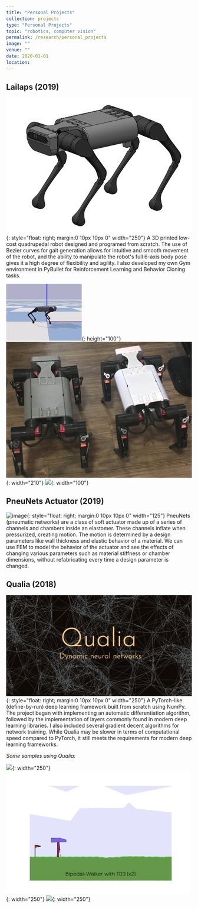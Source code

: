 ```yaml
---
title: "Personal Projects"
collection: projects
type: "Personal Projects"
topic: "robotics, computer vision"
permalink: /research/personal_projects
image: ""
venue: ""
date: 2020-01-01
location: 
---
```


## Lailaps (2019)
![image](/images/projpic/lailaps_model.png){: style="float: right; margin:0 10px 10px 0" width="250"}
A 3D printed low-cost quadrupedal robot designed and programed from scratch. The use of Bezier curves for gait generation allows for intuitive and smooth movement of the robot, and the ability to manipulate the robot's full 6-axis body pose gives it a high degree of flexibility and agility. I also developed my own Gym environment in PyBullet for Reinforcement Learning and Behavior Cloning tasks.

![](/images/projpic/lailaps_walk.gif){: height="100"}
![](/images/projpic/lailaps2.jpg){: width="210"}
![](/images/projpic/lailaps_real.gif){: width="100"}

## PneuNets Actuator (2019)
![image](/images/projpic/pneunet.gif){: style="float: right; margin:0 10px 10px 0" width="125"}
PneuNets (pneumatic networks) are a class of soft actuator made up of a series of channels and chambers inside an elastomer. These channels inflate when pressurized, creating motion. The motion is determined by a design parameters like wall thickness and elastic behavior of a material. We can use FEM to model the behavior of the actuator and see the effects of changing various parameters such as material stiffness or chamber dimensions, without refabricating every time a design parameter is changed.

## Qualia (2018)
![image](/images/projpic/qualia.png){: style="float: right; margin:0 10px 10px 0" width="250"}
A PyTorch-like (define-by-run) deep learning framework built from scratch using NumPy. The project began with implementing an automatic differentiation algorithm, followed by the implementation of layers commonly found in modern deep learning libraries. I also included several gradient decent algorithms for network training. While Qualia may be slower in terms of computational speed compared to PyTorch, it still meets the requirements for modern deep learning frameworks.

*Some samples using Qualia:*

![](/images/projpic/baseball.gif){: width="250"}
![](/images/projpic/bipedal_walker_td3.gif){: width="250"}
![](/images/projpic/gan_mnist.gif){: width="250"}